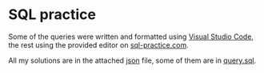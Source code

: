 
# SQL practice

Some of the queries were written and formatted
using [Visual Studio Code](https://code.visualstudio.com),
the rest using the provided editor on
[sql-practice.com](https://sql-practice.com).

All my solutions are in the attached [json](savefile_sql-practice.com.json) file, some of them are in [query.sql](query.sql).